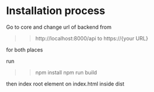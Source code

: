 # Installation process
Go to core and change url of backend from 
>> http://localhost:8000/api
 to
>> https://{your URL}

for both places


run 
>> npm install
>> npm run build

then index root element on index.html inside dist
